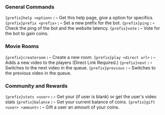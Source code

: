 ### General Commands
`{prefix}help <option>` **: -** Get this help page, give a option for specifics.
`{prefix}prefix <prefix>` **: -** Set a new prefix for the bot.
`{prefix}ping` **: -** Check the ping of the bot and the website latency.
`{prefix}vote` **: -** Vote for the bot to gain coins.

### Movie Rooms
`{prefix}createroom` **: -** Create a new room.
`{prefix}play <direct url>` **: -** Adds a new video to the players (Direct Link Required.)
`{prefix}next` **: -** Switches to the next video in the queue.
`{prefix}previous` **: -** Switches to the previous video in the queue.

### Community and Rewards
`{prefix}stats <user>` **: -** Get your (if user is blank) or get the user's video stats
`{prefix}balance` **: -** Get your current balance of coins.
`{prefix}gift <user> <amount>` **: -** Gift a user an amount of your coins.
